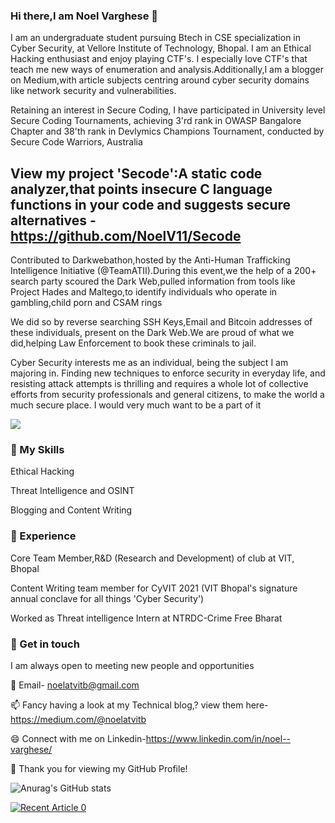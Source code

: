### Hi there,I am Noel Varghese 👋


I am an undergraduate student pursuing Btech in CSE specialization in Cyber Security, at Vellore Institute of Technology, Bhopal. I am an Ethical Hacking enthusiast and enjoy playing CTF's.
I especially love CTF's that teach me new ways of enumeration and analysis.Additionally,I am a blogger on Medium,with article subjects centring around cyber security domains like network security and vulnerabilities.

Retaining an interest in Secure Coding, I have participated in University level Secure Coding Tournaments, achieving 3'rd rank in OWASP Bangalore Chapter and 38'th rank in Devlymics Champions Tournament, conducted by Secure Code Warriors, Australia

## View my project 'Secode':A static code analyzer,that points insecure C language functions in your code and suggests secure alternatives - https://github.com/NoelV11/Secode

Contributed to Darkwebathon,hosted by the Anti-Human Trafficking Intelligence Initiative (@TeamATII).During this event,we the help of a 200+ search party scoured the Dark Web,pulled information from tools like Project Hades and Maltego,to identify individuals who operate in gambling,child porn and CSAM rings

We did so by reverse searching SSH Keys,Email and Bitcoin addresses of these individuals, present on the Dark Web.We are proud of what we did,helping Law Enforcement to book these criminals to jail.

Cyber Security interests me as an individual, being the subject I am majoring in. Finding new techniques to enforce security in everyday life, and resisting attack attempts is thrilling and requires a whole lot of collective efforts from security professionals and general citizens, to make the world a much secure place. I would very much want to be a part of it

![](https://komarev.com/ghpvc/?username=NoelV11)

### 🔭 My Skills

Ethical Hacking

Threat Intelligence and OSINT

Blogging and Content Writing

### 🌱 Experience

Core Team Member,R&D (Research and Development) of  club at VIT, Bhopal

Content Writing team member for CyVIT 2021 (VIT Bhopal's signature annual conclave for all things 'Cyber Security')

Worked as Threat intelligence Intern at NTRDC-Crime Free Bharat

### 🤔 Get in touch

I am always open to meeting new people and opportunities

💬 Email- noelatvitb@gmail.com

📫 Fancy having a look at my Technical blog,? view them here-https://medium.com/@noelatvitb

😄 Connect with me on Linkedin-https://www.linkedin.com/in/noel--varghese/

👯 Thank you for viewing my GitHub Profile!

![Anurag's GitHub stats](https://github-readme-stats.vercel.app/api?username=NoelV11&count_private=true&theme=great-gatsby&show_icons=true)

<a target="_blank" href="https://github-readme-medium-recent-article.vercel.app/medium/@noelatvitb/0"><img src="https://github-readme-medium-recent-article.vercel.app/medium/@noelatvitb/0" alt="Recent Article 0"> 

